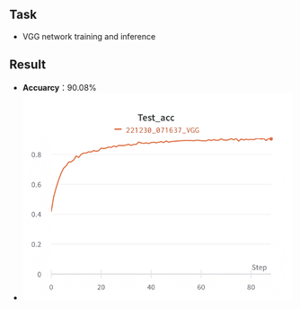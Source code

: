 ## Task
* VGG network training and inference

## Result

* **Accuarcy**：90.08%
* ![Accuracy](./assets/Accuracy.png)
